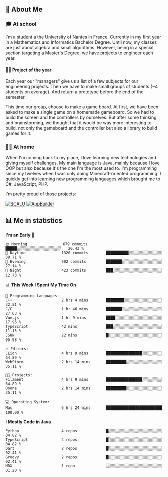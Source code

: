 ## 👀 About Me

### 🎓 At school

I'm a student a the University of Nantes in France. Currently in my first year in a Mathematics and Informatics Bachelor Degree. Until now, my classes are just about algebra and small algorithms. However, being in a special section targeting a Master's Degree, we have projects to engineer each year. 

#### 🔧🔬 Project of the year

Each year our "managers" give us a list of a few subjects for our engineering projects. Then we have to make small groups of students (~4 students on average). And return a prototype before the end of the semester.

This time our group, choose to make a game board. At first, we have been asked to make a single game on a homemade gameboard. So we had to build the screen and the controllers by ourselves. 
But after some thinking and brainstorming, we thought that it would be way more interesting to build, not only the gameboard and the controller but also a library to build games for it.

### 👨‍💻 At home

When I'm coming back to my place, I love learning new technologies and giving myself challenges. My main language is Java, mainly because I love OOP but also because it's the one I'm the most used to. I'm programming since my twelves when I was only doing Minecraft-oriented programming.  I quickly get into learning new programming languages which brought me to C#, JavaScript, PHP. 

I'm pretty proud of those projects:

[![SCALU](https://github-readme-stats.vercel.app/api/pin?username=renardfute&repo=SCALU)](https://github.com/renardfute/scalu)
[![AppBuilder](https://github-readme-stats.vercel.app/api/pin?username=pulsedev2&repo=AppBuilder)](https://github.com/pulsedev2/AppBuilder)

## 📊 Me in statistics
<!--START_SECTION:waka-->
**I'm an Early 🐤** 

```text
🌞 Morning                679 commits         █████░░░░░░░░░░░░░░░░░░░░   20.43 % 
🌆 Daytime                1320 commits        ██████████░░░░░░░░░░░░░░░   39.71 % 
🌃 Evening                902 commits         ███████░░░░░░░░░░░░░░░░░░   27.14 % 
🌙 Night                  423 commits         ███░░░░░░░░░░░░░░░░░░░░░░   12.73 % 
```


📊 **This Week I Spent My Time On** 

```text
💬 Programming Languages: 
C++                      2 hrs 4 mins        ████████░░░░░░░░░░░░░░░░░   32.51 % 
C/C                      1 hr 46 mins        ███████░░░░░░░░░░░░░░░░░░   27.63 % 
Vue.js                   1 hr 9 mins         ████░░░░░░░░░░░░░░░░░░░░░   17.95 % 
TypeScript               42 mins             ███░░░░░░░░░░░░░░░░░░░░░░   11.15 % 
JSON                     22 mins             █░░░░░░░░░░░░░░░░░░░░░░░░   05.98 % 

🔥 Editors: 
CLion                    4 hrs 9 mins        ████████████████░░░░░░░░░   64.89 % 
WebStorm                 2 hrs 14 mins       █████████░░░░░░░░░░░░░░░░   35.11 % 

🐱‍💻 Projects: 
Filament                 4 hrs 9 mins        ████████████████░░░░░░░░░   64.89 % 
Doone                    2 hrs 14 mins       █████████░░░░░░░░░░░░░░░░   35.11 % 

💻 Operating System: 
Mac                      6 hrs 24 mins       █████████████████████████   100.00 % 
```

**I Mostly Code in Java** 

```text
Python                   4 repos             █░░░░░░░░░░░░░░░░░░░░░░░░   04.82 % 
TypeScript               4 repos             █░░░░░░░░░░░░░░░░░░░░░░░░   04.82 % 
Dart                     2 repos             █░░░░░░░░░░░░░░░░░░░░░░░░   02.41 % 
Groovy                   2 repos             █░░░░░░░░░░░░░░░░░░░░░░░░   02.41 % 
MDX                      1 repo              ░░░░░░░░░░░░░░░░░░░░░░░░░   01.20 % 
```




<!--END_SECTION:waka-->
